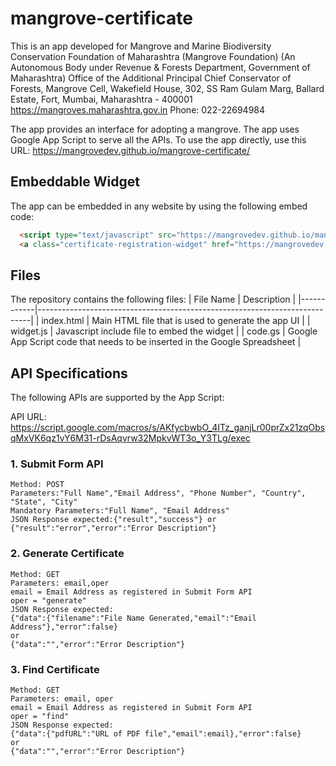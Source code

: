 # mangrove-certificate

This is an app developed for 
Mangrove and Marine Biodiversity Conservation Foundation of Maharashtra (Mangrove Foundation)
(An Autonomous Body under Revenue & Forests Department, Government of Maharashtra)
Office of the Additional Principal Chief Conservator of Forests, Mangrove Cell,
Wakefield House, 302, SS Ram Gulam Marg, 
Ballard Estate, Fort, Mumbai, Maharashtra - 400001
https://mangroves.maharashtra.gov.in
Phone: 022-22694984

The app provides an interface for adopting a mangrove. The app uses Google App Script to serve all the APIs. 
To use the app directly, use this URL: https://mangrovedev.github.io/mangrove-certificate/

## Embeddable Widget
The app can be embedded in any website by using the following embed code:

```HTML
  <script type="text/javascript" src="https://mangrovedev.github.io/mangrove-certificate/widget.js"></script>
  <a class="certificate-registration-widget" href="https://mangrovedev.github.io/mangrove-certificate/">Become a Mangrove Guardian</a>
```
## Files
The repository contains the following files:
| File Name  | Description                                                                |
|------------|----------------------------------------------------------------------------|
| index.html | Main HTML file that is used to generate the app UI                         |
| widget.js  | Javascript include file to embed the widget                                |
| code.gs    | Google App Script code that needs to be inserted in the Google Spreadsheet |

## API Specifications
The following APIs are supported by the App Script:

API URL: https://script.google.com/macros/s/AKfycbwbO_4ITz_ganjLr00prZx21zqObsqMxVK6qz1vY6M31-rDsAqvrw32MpkvWT3o_Y3TLg/exec

### 1. Submit Form API
```
Method: POST
Parameters:"Full Name","Email Address", "Phone Number", "Country", "State", "City"
Mandatory Parameters:"Full Name", "Email Address"
JSON Response expected:{"result","success"} or {"result":"error","error":"Error Description"}
```
### 2. Generate Certificate
```
Method: GET
Parameters: email,oper
email = Email Address as registered in Submit Form API
oper = "generate"
JSON Response expected: 
{"data":{"filename":"File Name Generated,"email":"Email Address"},"error":false}
or
{"data":"","error":"Error Description"}
```
### 3. Find Certificate
```
Method: GET
Parameters: email, oper
email = Email Address as registered in Submit Form API
oper = "find"
JSON Response expected: 
{"data":{"pdfURL":"URL of PDF file","email":email},"error":false}
or
{"data":"","error":"Error Description"}
```
